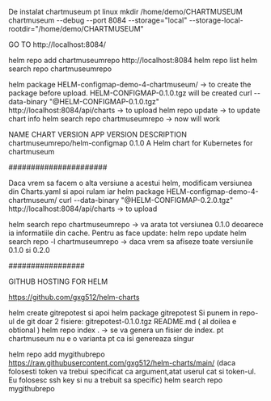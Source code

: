 De instalat chartmuseum pt linux
mkdir /home/demo/CHARTMUSEUM
chartmuseum --debug --port 8084 --storage="local" --storage-local-rootdir="/home/demo/CHARTMUSEUM"

GO TO http://localhost:8084/

helm repo add chartmuseumrepo http://localhost:8084
helm repo list
helm search repo chartmuseumrepo

helm package HELM-configmap-demo-4-chartmuseum/ -> to create the package before upload. HELM-CONFIGMAP-0.1.0.tgz will be created
curl --data-binary "@HELM-CONFIGMAP-0.1.0.tgz" http://localhost:8084/api/charts -> to upload
helm repo update -> to update chart info
helm search repo chartmuseumrepo -> now will work

NAME                            CHART VERSION   APP VERSION     DESCRIPTION                                
chartmuseumrepo/helm-configmap  0.1.0                           A Helm chart for Kubernetes for chartmuseum

######################

Daca vrem sa facem o alta versiune a acestui helm, modificam versiunea din Charts.yaml si 
apoi rulam iar helm package HELM-configmap-demo-4-chartmuseum/
curl --data-binary "@HELM-CONFIGMAP-0.2.0.tgz" http://localhost:8084/api/charts -> to upload

helm search repo chartmuseumrepo -> va arata tot versiunea 0.1.0 deoarece ia informatiile din cache. Pentru as face update: helm repo update
helm search repo -l chartmuseumrepo -> daca vrem sa afiseze toate versiunile 0.1.0 si 0.2.0

#################

GITHUB HOSTING FOR HELM

https://github.com/gxg512/helm-charts

helm create gitrepotest si apoi helm package gitrepotest
Si punem in repo-ul de git doar 2 fisiere:
gitrepotest-0.1.0.tgz  README.md ( al doilea e obtional )
helm repo index . -> se va genera un fisier de index. pt chartmuseum nu e o varianta pt ca isi genereaza singur

helm repo add mygithubrepo https://raw.githubusercontent.com/gxg512/helm-charts/main/ (daca folosesti token va trebui specificat ca argument,atat userul cat si token-ul. Eu folosesc ssh key si nu a trebuit sa specific)
helm search repo mygithubrepo 